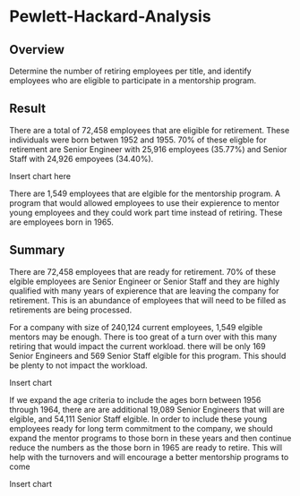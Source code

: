 # Pewlett-Hackard-Analysis
## Overview

Determine the number of retiring employees per title, and identify employees who are eligible to participate in a mentorship program.

## Result

There are a total of 72,458 employees that are eligible for retirement. These individuals were born betwen 1952 and 1955. 70% of these eligble for retirement are Senior Engineer with 25,916 employees (35.77%) and Senior Staff with 24,926 empoyees (34.40%). 

Insert chart here

There are 1,549 employees that are elgible for the mentorship program. A program that would allowed employees to use their expierence to mentor young employees and they could work part time instead of retiring. These are employees born in 1965.


## Summary

There are 72,458 employees that are ready for retirement. 70% of these elgible employees are Senior Engineer or Senior Staff and they are highly qualified with many years of expierence that are leaving the company for retirement. This is an abundance of employees that will need to be filled as retirements are being processed.

For a company with size of 240,124 current employees, 1,549 elgible mentors may be enough. There is too great of a turn over with this many retiring that would impact the current workload. there will be only 169 Senior Engineers and 569 Senior Staff elgible for this program. This should be plenty to not impact the workload.

Insert chart

If we expand the age criteria to include the ages born between 1956  through 1964, there are are additional 19,089 Senior Engineers that will are elgible, and 54,111 Senior Staff elgible. In order to include these young employees ready for long term commitment to the company, we should expand the mentor programs to those born in these years and then continue reduce the numbers as the those born in 1965 are ready to retire. This will help with the turnovers and will encourage a better mentorship programs to come

Insert chart